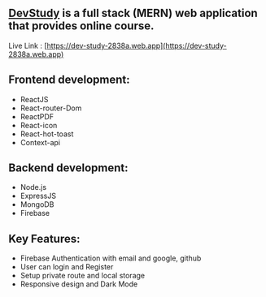 ## [DevStudy](https://dev-study-2838a.web.app) is a full stack (MERN) web application that provides online course.

Live Link : [https://dev-study-2838a.web.app](https://dev-study-2838a.web.app)

## Frontend development:

- ReactJS
- React-router-Dom
- ReactPDF
- React-icon
- React-hot-toast
- Context-api

## Backend development:

- Node.js
- ExpressJS
- MongoDB
- Firebase

## Key Features:

- Firebase Authentication with email and google, github
- User can login and Register
- Setup private route and local storage
- Responsive design and Dark Mode
